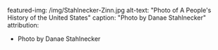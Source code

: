 featured-img: /img/Stahlnecker-Zinn.jpg
alt-text: "Photo of A People's History of the United States"
caption: "Photo by Danae Stahlnecker"
attribution:
- Photo by Danae Stahlnecker
